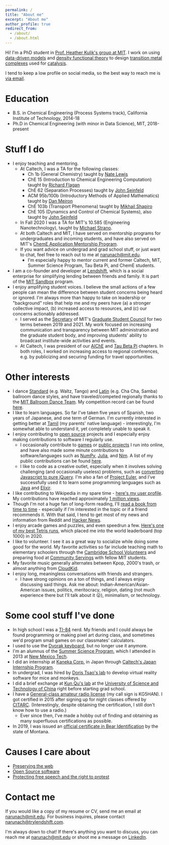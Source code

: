 ```yaml
---
permalink: /
title: "About me"
excerpt: "About me"
author_profile: true
redirect_from: 
  - /about/
  - /about.html
---
```

Hi! I'm a PhD student in [Prof. Heather Kulik's group at MIT](http://hjkgrp.mit.edu/). I work on using [data-driven models](https://en.wikipedia.org/wiki/Machine_learning) and [density functional theory](https://en.wikipedia.org/wiki/Density_functional_theory) to design [transition metal complexes](https://en.wikipedia.org/wiki/Coordination_complex) used for [catalysis](https://onlinelibrary.wiley.com/doi/10.1002/anie.201509164).

I tend to keep a low profile on social media, so the best way to reach me is [via email](mailto:narunach@mit.edu).

Education
======
* B.S. in Chemical Engineering (Process Systems track), California Institute of Technology, 2014-18
* Ph.D in Chemical Engineering (with minor in Data Science), MIT, 2018-present

Stuff I do
======
* I enjoy teaching and mentoring.
  *	At Caltech, I was a TA for the following classes:
      * Ch 1b (General Chemistry) taught by [Nate Lewis](http://nsl.caltech.edu/home/people/nathan-s-lewis/)
      * ChE 15 (Introduction to Chemical Engineering Computation) taught by [Richard Flagan](https://cce.caltech.edu/people/richard-c-flagan)
      * ChE 62 (Separation Processes) taught by [John Seinfeld](https://www.cce.caltech.edu/people/john-h-seinfeld)
      * ACM 95b/100b (Introductory Methods of Applied Mathematics) taught by [Dan Meiron](https://cms.caltech.edu/people/dim)
      * ChE 103b (Transport Phenomena) taught by [Mikhail Shapiro](http://shapirolab.caltech.edu/)
      * ChE 105 (Dynamics and Control of Chemical Systems), also taught by [John  Seinfeld](https://www.cce.caltech.edu/people/john-h-seinfeld)
  * In Fall 2020 I was a TA for MIT's 10.585 (Engineering Nanotechnology), taught by [Michael Strano](https://srg.mit.edu/).
  * At both Caltech and MIT, I have served on mentorship programs for undergraduates and incoming students, and have also served on MIT's [ChemE Application Mentorship Program](https://cheme.mit.edu/wp-content/uploads/2019/10/ChAMP-Flyer.pdf).
  * If you want advice on undergrad and grad school stuff, or just want to chat, feel free to reach out to me at [narunach@mit.edu](mailto:narunach@mit.edu).
     * I'm especially happy to mentor current and former Caltech, MIT, Summer Science Program, Tau Beta Pi, and ChemE students.
* I am a co-founder and developer at [Lendshift](https://www.trylendshift.com/), which is a social enterprise for simplifying lending between friends and family. It is part of the [MIT Sandbox](http://sandbox.mit.edu/) program.
* I enjoy amplifying student voices. I believe the small actions of a few people can mean the difference between student concerns being heard or ignored. I'm always more than happy to take on leadership or "background" roles that help me and my peers have (a) a stronger collective impact, (b) increased access to resources, and (c) our concerns actionably addressed.
  * I served as the [Secretary](https://gsc.mit.edu/contact-the-gsc/leadership/) of MIT's [Graduate Student Council](https://gsc.mit.edu/) for two terms between 2019 and 2021. My work focused on increasing communication and transparency between MIT administration and the graduate student body, and improving students' ability to broadcast institute-wide activities and events.
  * At Caltech, I was president of our [AIChE](http://aiche.caltech.edu/index.html) and [Tau Beta Pi](https://www.tbp.org/off/DisplayChapterInfo.cfm?ID=11) chapters. In both roles, I worked on increasing access to regional conferences, e.g. by publicizing and securing funding for travel opportunities.

Other interests
======
* I dance [Standard](https://en.wikipedia.org/wiki/List_of_DanceSport_dances#Ballroom) (e.g. Waltz, Tango) and [Latin](https://en.wikipedia.org/wiki/List_of_DanceSport_dances#Latin) (e.g. Cha Cha, Samba) ballroom dance styles, and have traveled/competed regionally thanks to the [MIT Ballroom Dance Team](http://ballroom.mit.edu/). My competition record can be found [here](http://results.o2cm.com/individual.asp?szLast=Arunachalam&szFirst=Naveen).
* I like to learn languages. So far I've taken five years of Spanish, two years of Japanese, and one term of German. I'm currently interested in getting better at [Tamil](https://en.wikipedia.org/wiki/Tamil_language) (my parents' native language) - interestingly, I'm somewhat able to understand it, yet completely unable to speak it.
* I enjoy contributing to [open source](https://opensource.org/) projects and I especially enjoy making contributions to software I regularly use.
   * I occasionally contribute to [games](https://github.com/LK00100100/KeyboardFallingBlocks) or [public projects](https://github.com/nim-lang/Nim/) I run into online, and have also made some minute contributions to software/languages such as [NumPy](https://github.com/numpy/numpy), [Julia](https://github.com/JuliaLang/julia/), and [Nim](https://github.com/nim-lang/Nim/). A list of my public contributions can be found [here](https://github.com/search?q=is%3Apr+author%3Anaveenarun+is%3Amerged).
   * I like to code as a creative outlet, especially when it involves solving challenging (and occasionally useless) problems, such as [converting Javascript to pure jQuery](https://naveenarun.github.io/jqfuck/). I'm also a fan of [Project Euler](https://projecteuler.net/), and I've successfully used it to learn some programming languages such as [Java](https://github.com/naveenarun/project_euler_java) and [Elixir](https://github.com/naveenarun/project_euler_elixir).
* I like contributing to Wikipedia in my spare time - [here's my user profile](https://en.wikipedia.org/wiki/User:Barbarr). My contributions have reached approximately [1 million views](https://dashboard.wikiedu.org/users/Barbarr).
* Though I'm not a huge fan of long-form reading, I'll [read a book from time to time](https://goodreads.com/narunach) - especially if I'm interested in the topic or if a friend recommends it. With that said, I tend to get most of my news and information from Reddit and [Hacker News](https://news.ycombinator.com/).
* I enjoy arcade games and puzzles, and even speedrun a few. [Here's one of my best Tetris runs](https://jstris.jezevec10.com/replay/13112489), which placed me into the world leaderboard (top 1000) in 2020.
* I like to volunteer. I see it as a great way to socialize while doing some good for the world. My favorite activities so far include teaching math to elementary schoolers through the [Cambridge School Volunteers](https://www.csvinc.org/) and preparing food at [Community Servings](https://www.csvinc.org/) with fellow MIT students.
* My favorite music generally alternates between Kpop, 2000's trash, or almost anything from [CloudKid](https://www.youtube.com/channel/UCSa8IUd1uEjlREMa21I3ZPQ).
* I enjoy long, meaningless conversations with friends and strangers.
   * I have strong opinions on a ton of things, and I always enjoy discussing said things. Ask me about: Indian-American/Asian-American issues, politics, meritocracy, religion, dating (not much experience there but I'll talk about it 😛), minimalism, or technology.

Some cool stuff I've done
======
* In high school I was a [TI-84](https://en.wikipedia.org/wiki/TI-84_Plus_series) nerd. My friends and I could always be found programming or making pixel art during class, and sometimes we'd program small games on our classmates' calculators.
* I used to use the [Dvorak keyboard](https://en.wikipedia.org/wiki/Dvorak_keyboard_layout), but no longer use it anymore.
* I'm an alumnus of the [Summer Science Program](https://summerscience.org/), which I attended in 2013 at [New Mexico Tech](https://www.nmt.edu/).
* I did an internship at [Kaneka Corp.](https://www.kaneka.co.jp/en/) in Japan through [Caltech's Japan Internship Program](https://www.hss.caltech.edu/academics/undergraduate-studies/japan-internship-program).
* In undergrad, I was hired by [Doris Tsao's lab](https://www.tsaolab.caltech.edu/) to develop virtual reality software for mice and monkeys.
* I did a brief exchange at [Kun Qu's lab](http://qulab.ustc.edu.cn/team/index.html) at the [University of Science and Technology of China](https://en.ustc.edu.cn/) right before starting grad school.
* I have a [General-class amateur radio license](http://www.arrl.org/upgrading-to-a-general-license) (my call sign is KG5HAN). I got certified in 2015 after signing up for night classes offered by [CITARC](http://www.its.caltech.edu/~w6ue/). (Interestingly, despite obtaining the certification, I still don't know how to use a radio.)
   * Ever since then, I've made a hobby out of finding and obtaining as many superfluous certifications as possible.
* In 2019, I was issued an [official certificate in Bear Identification](http://fwp.mt.gov/education/hunter/bearID/) by the state of Montana.

Causes I care about
=====
* [Preserving the web](https://archive.org)
* [Open Source software](https://opensource.org/)
* [Protecting free speech and the right to protest](https://www.aclu.org/)

Contact me
=====
If you would like a copy of my resume or CV, send me an email at [narunach@mit.edu](mailto:narunach@mit.edu). For business inquires, please contact [narunach@trylendshift.com](mailto:narunach@trylendshift.com).

I'm always down to chat! If there's anything you want to discuss, you can reach me at [narunach@mit.edu](mailto:narunach@mit.edu) or shoot me a message on [LinkedIn](https://www.linkedin.com/in/naveen-a-1075b998/).
